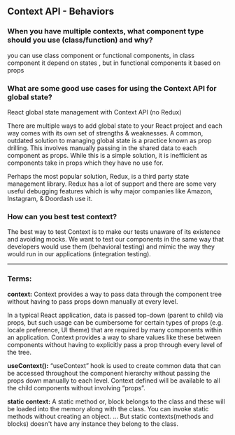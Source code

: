 ## Context API - Behaviors

### When you have multiple contexts, what component type should you use (class/function) and why?
you can use class component or functional components, in class component it depend on states , but in functional components it based on props

### What are some good use cases for using the Context API for global state?
React global state management with Context API (no Redux)

There are multiple ways to add global state to your React project and each way comes with its own set of strengths & weaknesses. A common, outdated solution to managing global state is a practice known as prop drilling. This involves manually passing in the shared data to each component as props. While this is a simple solution, it is inefficient as components take in props which they have no use for. 

Perhaps the most popular solution, Redux, is a third party state management library. Redux has a lot of support and there are some very useful debugging features which is why major companies like Amazon, Instagram, & Doordash use it.

### How can you best test context?
The best way to test Context is to make our tests unaware of its existence and avoiding mocks. We want to test our components in the same way that developers would use them (behavioral testing) and mimic the way they would run in our applications (integration testing).

---------------------------

### Terms: 

**context:**
Context provides a way to pass data through the component tree without having to pass props down manually at every level.

In a typical React application, data is passed top-down (parent to child) via props, but such usage can be cumbersome for certain types of props (e.g. locale preference, UI theme) that are required by many components within an application. Context provides a way to share values like these between components without having to explicitly pass a prop through every level of the tree.

**useContext():**
“useContext” hook is used to create common data that can be accessed throughout the component hierarchy without passing the props down manually to each level. Context defined will be available to all the child components without involving “props”.

**static context:**
A static method or, block belongs to the class and these will be loaded into the memory along with the class. You can invoke static methods without creating an object. ... But static contexts(methods and blocks) doesn't have any instance they belong to the class.

